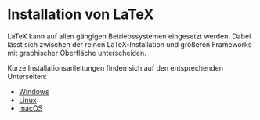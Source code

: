 # Installation von LaTeX

LaTeX kann auf allen gängigen Betriebssystemen eingesetzt werden.
Dabei lässt sich zwischen der reinen LaTeX-Installation und größeren Frameworks mit graphischer Oberfläche unterscheiden.

Kurze Installationsanleitungen finden sich auf den entsprechenden Unterseiten:

- [Windows](./02_01_01_01_latex_Installation_Windows.md)
- [Linux](./02_01_01_02_latex_Installation_Linux.md)
- [macOS](./02_01_01_03_latex_Installation_macOS.md)